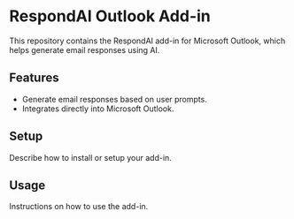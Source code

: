 # RespondAI Outlook Add-in

This repository contains the RespondAI add-in for Microsoft Outlook, which helps generate email responses using AI.

## Features

- Generate email responses based on user prompts.
- Integrates directly into Microsoft Outlook.

## Setup

Describe how to install or setup your add-in.

## Usage

Instructions on how to use the add-in.
 